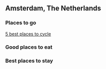 ## Amsterdam, The Netherlands

### Places to go

[5 best places to cycle](http://www.aswetravel.com/top-5-places-to-cycle-in-amsterdam/)

### Good places to eat

### Best places to stay

